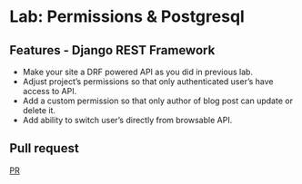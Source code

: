 # Lab: Permissions & Postgresql

## Features - Django REST Framework

+ Make your site a DRF powered API as you did in previous lab.
+ Adjust project’s permissions so that only authenticated user’s have access to API.
+ Add a custom permission so that only author of blog post can update or delete it.
+ Add ability to switch user’s directly from browsable API.
 
 ## Pull request
 [PR](https://github.com/mohammadsilwadi/drf-api-permissions-postgres/pull/1)